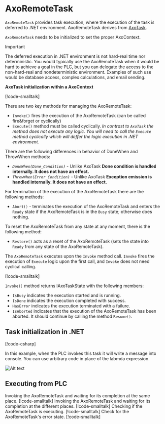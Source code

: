 # AxoRemoteTask

`AxoRemoteTask` provides task execution, where the execution of the task is deferred to .NET environment. AxoRemoteTask derives from [AxoTask](AXOTASK.md).

`AxoRemoteTask` needs to be initialized to set the proper AxoContext.

> [!IMPORTANT]
> The deferred execution in .NET environment is not hard-real time nor deterministic. You would typically use the AxoRemoteTask when it would be hard to achieve a goal in the PLC, but you can delegate the access to the non-hard-real and nondeterministic environment. Examples of such use would be database access, complex calculations, and email sending.

**AxoTask initialization within a AxoContext**

[!code-smalltalk[](../../../src/integrations/ctrl/src/Examples/AXOpen.AxoRemoteTask/AxoRemoteTaskDocuExample.st?name=AxoTaskIntitialization)]

There are two key methods for managing the AxoRemoteTask:

- `Invoke()` fires the execution of the AxoRemoteTask (can be called fire&forget or cyclically)
- `Execute()` method must be called cyclically. *In contrast to `AxoTask` the method does not execute any logic. You will need to call the `Execute` method cyclically which will deffer the logic execution in .NET environment.*


There are the following differences in behavior of DoneWhen and ThrowWhen methods:

- *`DoneWhen(Done_Condition)`* - Unlike AxoTask **Done condition is handled internally. It does not have an effect.**
- *`ThrowWhen(Error_Condition)`* - Unlike AxoTask **Exception emission is handled internally. It does not have an effect.**

For termination of the execution of the AxoRemoteTask there are the following methods:
- `Abort()` - terminates the execution of the AxoRemoteTask and enters the `Ready` state if the AxoRemoteTask is in the `Busy` state; otherwise does nothing.

To reset the AxoRemoteTask from any state at any moment, there is the following method:
- `Restore()` acts as a reset of the AxoRemoteTask (sets the state into `Ready` from any state of the AxoRemoteTask).

The `AxoRemoteTask` executes upon the `Invoke` method call. `Invoke` fires the execution of `Execute` logic upon the first call, and `Invoke` does not need cyclical calling.

[!code-smalltalk[](../../../src/integrations/ctrl/src/Examples/AXOpen.AxoRemoteTask/AxoRemoteTaskDocuExample.st?name=AxoTaskInvoke)]

`Invoke()` method returns IAxoTaskState with the following members:

 - `IsBusy` indicates the execution started and is running.
 - `IsDone` indicates the execution completed with success.
 - `HasError` indicates the execution terminated with a failure.
 - `IsAborted` indicates that the execution of the AxoRemoteTask has been aborted. It should continue by calling the method `Resume()`.

## Task initialization in .NET

[!code-csharp[](../../../src/integrations/src/AXOpen.Integrations.Blazor/Program.cs?name=InitializeRemoteTask)]

In this example, when the PLC invokes this task it will write a message into console. You can use arbitrary code in place of the labmda expression.

![Alt text](~/images/remote_exect.gif)


## Executing from PLC

Invoking the AxoRemoteTask and waiting for its completion at the same place.
[!code-smalltalk[](../../../src/integrations/ctrl/src/Examples/AXOpen.AxoRemoteTask/AxoRemoteTaskDocuExample.st?name=AxoTaskInvokeDone)]
Invoking the AxoRemoteTask and waiting for its completion at the different places.
[!code-smalltalk[](../../../src/integrations/ctrl/src/Examples/AXOpen.AxoRemoteTask/AxoRemoteTaskDocuExample.st?name=AxoTaskInvokeDoneSeparatelly)]
Checking if the AxoRemoteTask is executing.
[!code-smalltalk[](../../../src/integrations/ctrl/src/Examples/AXOpen.AxoRemoteTask/AxoRemoteTaskDocuExample.st?name=AxoTaskRunning)]
Check for the AxoRemoteTask's error state. 
[!code-smalltalk[](../../../src/integrations/ctrl/src/Examples/AXOpen.AxoRemoteTask/AxoRemoteTaskDocuExample.st?name=AxoTaskError)]


